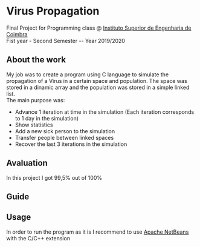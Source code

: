 # Virus Propagation
Final Project for Programming class @ [Instituto Superior de Engenharia de Coimbra](https://www.isec.pt/PT/Default.aspx)\
Fist year - Second Semester -- Year 2019/2020

## About the work
My job was to create a program using C language to simulate the propagation of a Virus in a certain space and population.
The space was stored in a dinamic array and the population was stored in a simple linked list.\
The main purpose was:
  - Advance 1 iteration at time in the simulation (Each iteration corresponds to 1 day in the simulation)
  - Show statistics
  - Add a new sick person to the simulation
  - Transfer people between linked spaces
  - Recover the last 3 iterations in the simulation

## Avaluation
In this project I got 99,5% out of 100%

## Guide


## Usage
In order to run the program as it is I recommend to use [Apache NetBeans](https://netbeans.apache.org/download/nb120/nb120.html) with the C/C++ extension
